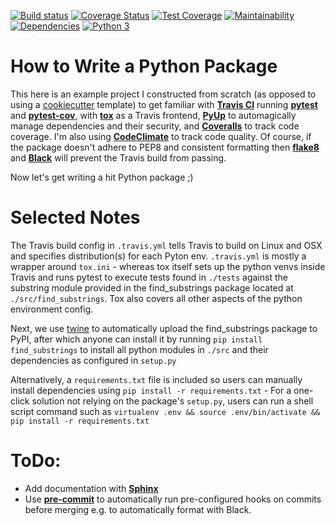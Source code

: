 [![Build status](https://travis-ci.org/IliaZenkov/TravisCI_pytest_tox_project.svg?branch=master)](https://travis-ci.org/github/IliaZenkov/TravisCI_pytest_tox_project)
[![Coverage Status](https://coveralls.io/repos/github/IliaZenkov/TravisCI_pytest_tox_project/badge.svg?branch=master)](https://coveralls.io/github/IliaZenkov/TravisCI_pytest_tox_project?branch=master)
[![Test Coverage](https://api.codeclimate.com/v1/badges/b1345430b01dfb5ca59d/test_coverage)](https://codeclimate.com/github/IliaZenkov/TravisCI_pytest_tox_project/test_coverage)
[![Maintainability](https://api.codeclimate.com/v1/badges/b1345430b01dfb5ca59d/maintainability)](https://codeclimate.com/github/IliaZenkov/TravisCI_pytest_tox_project/maintainability)
[![Dependencies](https://pyup.io/repos/github/IliaZenkov/TravisCI_pytest_tox_project/shield.svg)](https://pyup.io/repos/github/IliaZenkov/TravisCI_pytest_tox_project/)
[![Python 3](https://pyup.io/repos/github/IliaZenkov/TravisCI_pytest_tox_project/python-3-shield.svg)](https://pyup.io/repos/github/IliaZenkov/TravisCI_pytest_tox_project/)





# How to Write a Python Package
This here is an example project I constructed from scratch (as opposed to using a [cookiecutter](https://github.com/cookiecutter/cookiecutter) template) to get familiar with [**Travis CI**](https://travis-ci.org/) running [**pytest**](https://docs.pytest.org/en/stable/contents.html) and [**pytest-cov**](https://pypi.org/project/pytest-cov/), with [**tox**](https://tox.readthedocs.io/en/latest/) as a Travis frontend, [**PyUp**](https://pyup.io/) to automagically manage dependencies and their security, and [**Coveralls**](https://pypi.org/project/coveralls/) to track code coverage. I'm also using [**CodeClimate**](https://codeclimate.com/) to track code quality. Of course, if the package doesn't adhere to PEP8 and consistent formatting then [**flake8**](https://pypi.org/project/flake8/) and [**Black**](https://pypi.org/project/black/) will prevent the Travis build from passing.

Now let's get writing a hit Python package ;)

# Selected Notes 
The Travis build config in ```.travis.yml``` tells Travis to build on Linux and OSX and specifies distribution(s) for each Pyton env. ```.travis.yml``` is mostly a wrapper around ```tox.ini``` - whereas tox itself sets up the python venvs inside Travis and runs pytest to execute tests found in ```./tests``` against the substring module provided in the find_substrings package located at ```./src/find_substrings```. Tox also covers all other aspects of the python environment config. 
 
Next, we use [twine](https://pypi.org/project/twine/) to automatically upload the find_substrings package to PyPI, after which anyone can install it by running ```pip install find_substrings``` to install all python modules in ```./src``` and their dependencies as configured in ```setup.py```

Alternatively, a ```requirements.txt``` file is included so users can manually install dependencies using ```pip install -r requirements.txt``` - For a one-click solution not relying on the package's ```setup.py```, users can run a shell script command such as  ```virtualenv .env && source .env/bin/activate && pip install -r requirements.txt```

# ToDo:  
- Add documentation with [**Sphinx**](https://www.sphinx-doc.org/en/master/)
- Use [**pre-commit**](https://pre-commit.com/) to automatically run pre-configured hooks on commits before merging e.g. to automatically format with Black.


